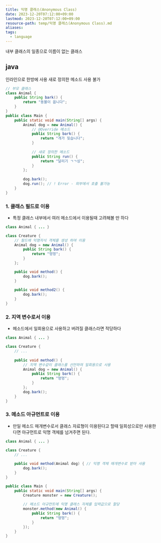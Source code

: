 ```yaml
---
title: 익명 클래스(Anonymous Class)
date: 2023-12-20T07:12:00+09:00
lastmod: 2023-12-20T07:12:00+09:00
resource-path: temp/익명 클래스(Anonymous Class).md
aliases: 
tags:
  - language
---
```

내부 클래스의 일종으로 이름이 없는 클래스

## java
인라인으로 한방에 사용
새로 정의한 메소드 사용 불가
```java
// 부모 클래스
class Animal {
    public String bark() {
        return "동물이 웁니다";
    }
}
public class Main {
    public static void main(String[] args) {
        Animal dog = new Animal() {
            // @Override 메소드
            public String bark() {
                return "개가 짖습니다";
            }
            
            // 새로 정의한 메소드
            public String run() {
                return "달리기 ㄱㄱ싱";
            }
        };
        
        dog.bark();
        dog.run(); // ! Error - 외부에서 호출 불가능
    }
}
```


### **1. 클래스 필드로 이용**

- 특정 클래스 내부에서 여러 메소드에서 이용될때 고려해볼 만 하다

```java
class Animal { ... }

class Creature {
    // 필드에 익명자식 객체를 생성 하여 이용
    Animal dog = new Animal() {
        public String bark() {
            return "멍멍";
        }
    };

    public void method() {
        dog.bark();
    }
    
    public void method2() {
        dog.bark();
    }
}
```

### **2. 지역 변수로서 이용**

- 메소드에서 일회용으로 사용하고 버려질 클래스라면 적당하다

```java
class Animal { ... }

class Creature {
	// ...
    
    public void method() {
    	// 지역 변수같이 클래스를 선언하여 일회용으로 사용
        Animal dog = new Animal() {
            public String bark() {
                return "멍멍";
            }
        };
        dog.bark();
    }
}
```

### **3. 메소드 아규먼트로 이용**

- 만일 메소드 매개변수로서 클래스 자료형이 이용된다고 할때 일회성으로만 사용한다면 아규먼트로 익명 객체를 넘겨주면 된다.

```java
class Animal { ... }

class Creature {
	// ...
    
    public void method(Animal dog) { // 익명 객체 매개변수로 받아 사용
        dog.bark();
    }
}

public class Main {
    public static void main(String[] args) {
        Creature monster = new Creature();
        
        // 메소드 아규먼트에 익명 클래스 자체를 입력값으로 할당
        monster.method(new Animal() {
            public String bark() {
                return "멍멍";
            }
        });
    }
}
```